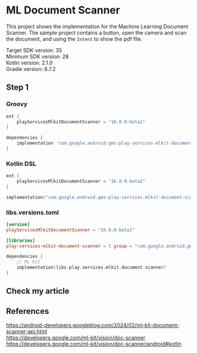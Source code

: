 # ML Document Scanner

This project shows the implementation for the Machine Learning Document Scanner. The sample project
contains a button, open the camera and scan the document, and using the `Intent` to show the pdf
file.

Target SDK version: 35 <br />
Minimum SDK version: 28 <br />
Kotlin version: 2.1.0 <br />
Gradle version: 8.7.2 <br />

## Step 1

### Groovy

```groovy
ext {
    playServicesMlkitDocumentScanner = "16.0.0-beta1"
}

dependencies {
    implementation 'com.google.android.gms:play-services-mlkit-document-scanner:$playServicesMlkitDocumentScanner'
}
```

### Kotlin DSL

```Kotlin
ext {
    playServicesMlkitDocumentScanner = "16.0.0-beta1"
}

implementation("com.google.android.gms:play-services-mlkit-document-scanner:$playServicesMlkitDocumentScanner")
```

### libs.versions.toml

```toml
[version]
playServicesMlkitDocumentScanner = "16.0.0-beta1"

[libraries]
play-services-mlkit-document-scanner = { group = "com.google.android.gms", name = "play-services-mlkit-document-scanner", version.ref = "playServicesMlkitDocumentScanner" }
```

```Kotlin
dependencies {
    // ML Kit
    implementation(libs.play.services.mlkit.document.scanner)
}
```

## Check my article

## References

https://android-developers.googleblog.com/2024/02/ml-kit-document-scanner-api.html <br />
https://developers.google.com/ml-kit/vision/doc-scanner <br />
https://developers.google.com/ml-kit/vision/doc-scanner/android#kotlin <br />